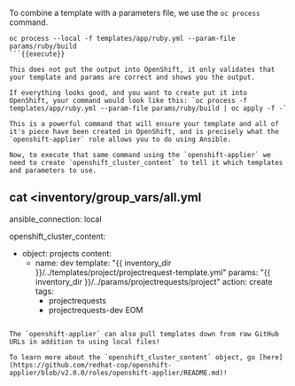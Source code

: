 To combine a template with a parameters file, we use the `oc process` command. 

```
oc process --local -f templates/app/ruby.yml --param-file params/ruby/build
```{{execute}}

This does not put the output into OpenShift, it only validates that your template and params are correct and shows you the output.

If everything looks good, and you want to create put it into OpenShift, your command would look like this: `oc process -f templates/app/ruby.yml --param-file params/ruby/build | oc apply -f -`

This is a powerful command that will ensure your template and all of it's piece have been created in OpenShift, and is precisely what the `openshift-applier` role allows you to do using Ansible.

Now, to execute that same command using the `openshift-applier` we need to create `openshift_cluster_content` to tell it which templates and parameters to use.

```
cat <<EOM >inventory/group_vars/all.yml
---
ansible_connection: local

openshift_cluster_content:
- object: projects
    content:
    - name: dev
      template: "{{ inventory_dir }}/../templates/project/projectrequest-template.yml"
      params: "{{ inventory_dir }}/../params/projectrequests/project"
      action: create
      tags:
      - projectrequests
      - projectrequests-dev
EOM
```{{execute}}

The `openshift-applier` can also pull templates down from raw GitHub URLs in addition to using local files!

To learn more about the `openshift_cluster_content` object, go [here](https://github.com/redhat-cop/openshift-applier/blob/v2.0.0/roles/openshift-applier/README.md)!

